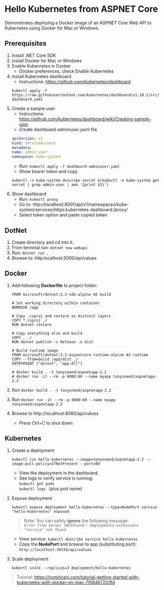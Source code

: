 # Hello Kubernetes from ASPNET Core

Demonstrates deploying a Docker image of an ASPNET Core Web API to Kubernetes using Docker for Mac or Windows.

## Prerequisites

1. Install .NET Core SDK
2. Install Docker for Mac or Windows
3. Enable Kubernetes in Docker
    - Docker preferences, check Enable Kubernetes
4. Install Kubernetes dashboard
    - Instructions: https://github.com/kubernetes/dashboard
    ```
    kubectl apply -f https://raw.githubusercontent.com/kubernetes/dashboard/v1.10.1/src/deploy/recommended/kubernetes-dashboard.yaml
    ```
5. Create a sample user
    - Instructions: https://github.com/kubernetes/dashboard/wiki/Creating-sample-user
    - Create dashboard-adminuser.yaml file
    ```yaml
    apiVersion: v1
    kind: ServiceAccount
    metadata:
    name: admin-user
    namespace: kube-system
    ```
    - Run: `kubectl apply -f dashboard-adminuser.yaml`
    - Show bearer token and copy
    ```
    kubectl -n kube-system describe secret $(kubectl -n kube-system get secret | grep admin-user | awk '{print $1}')
    ```
6. Show dashboard
    - Run: `kubectl proxy`
    - Go to: http://localhost:8001/api/v1/namespaces/kube-system/services/https:kubernetes-dashboard:/proxy/
    - Select token option and paste copied token

## DotNet

1. Create directory and cd into it.
2. From terminal run: `dotnet new webapi`
3. Run: `dotnet run .`
4. Browse to: http:localhost:5000/api/values

## Docker

1. Add following **Dockerfile** to project folder:

    ```docker
    FROM microsoft/dotnet:2.2-sdk-alpine AS build

    # Set working directory within container
    WORKDIR /app

    # Copy .csproj and restore as distinct layers
    COPY *.csproj ./
    RUN dotnet restore

    # Copy everything else and build
    COPY . ./
    RUN dotnet publish -c Release -o dist

    # Build runtime image
    FROM microsoft/dotnet:2.2-aspnetcore-runtime-alpine AS runtime
    COPY --from=build /app/dist ./
    ENTRYPOINT ["dotnet", "app.dll"]

    # docker build . -t tonysneed/aspnetapp-2.2
    # docker run -it --rm -p 8080:80 --name myapp tonysneed/aspnetapp-2.2
    ```

2. Run `docker build . -t tonysneed/aspnetapp-2.2`
3. Run `docker run -it --rm -p 8080:80 --name myapp tonysneed/aspnetapp-2.2`
4. Browse to http://localhost:8080/api/values
    - Press Ctrl+C to shut down

## Kubernetes

1. Create a deployment

    ```
    kubectl run hello-kubernetes --image=tonysneed/aspnetapp-2.2 --image-pull-policy=IfNotPresent --port=80
    ```
    
    - View the deployment in the dashboard.
    - See logs to verify service is running:  
    `kubectl get pods`  
    `kubectl logs ` (plus pod name)

2. Expose deployment

    ```
    kubectl expose deployment hello-kubernetes --type=NodePort service "hello-kubernetes" exposed
    ```

    > Note: You can safely **ignore** the following message:  
    `Error from server (NotFound): deployments.extensions "service" not found`

    - View service: `kubectl describe service hello-kubernetes`
    - Copy the **NodePort** and browse to app (substituting port):  
    `http://localhost:30334/api/values`

3. Scale deployment

    ```
    kubectl scale --replicas=3 deployment/hello-kubernetes
    ```

> Tutorial: https://rominirani.com/tutorial-getting-started-with-kubernetes-with-docker-on-mac-7f58467203fd
